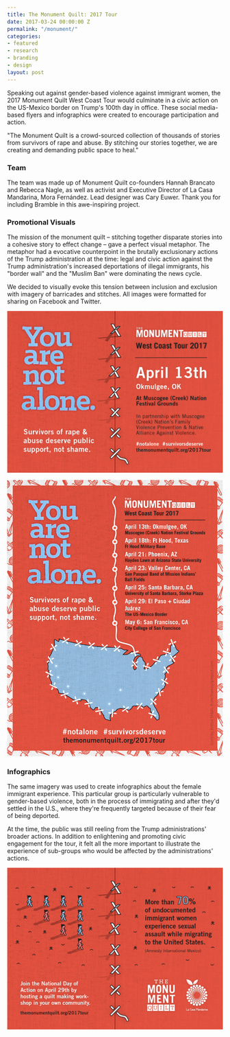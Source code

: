 ```yaml
---
title: The Monument Quilt: 2017 Tour
date: 2017-03-24 00:00:00 Z
permalink: "/monument/"
categories:
- featured
- research
- branding
- design
layout: post
---
```


Speaking out against gender-based violence against immigrant women, the 2017 Monument Quilt West Coast Tour would culminate in a civic action on the US-Mexico border on Trump's 100th day in office. These social media-based flyers and infographics were created to encourage participation and action.

"The Monument Quilt is a crowd-sourced collection of thousands of stories from survivors of rape and abuse. By stitching our stories together, we are creating and demanding public space to heal."

### Team

The team was made up of Monument Quilt co-founders Hannah Brancato and Rebecca Nagle, as well as activist and Executive Director of La Casa Mandarina, Mora Fernández. Lead designer was Cary Euwer. Thank you for including Bramble in this awe-inspiring project. 

### Promotional Visuals

The mission of the monument quilt – stitching together disparate stories into a cohesive story to effect change – gave a perfect visual metaphor. The metaphor had a evocative counterpoint in the brutally exclusionary actions of the Trump administration at the time: legal and civic action against the Trump administration's increased deportations of illegal immigrants, his "border wall" and the "Muslim Ban" were dominating the news cycle.

We decided to visually evoke this tension between inclusion and exclusion with imagery of barricades and stitches. All images were formatted for sharing on Facebook and Twitter.

![Social Media Promo - Tour Stop](/img/monument_promo3.jpg) 

![Social Media Promo - Spanish](/img/monument_promo1.jpg) 

### Infographics

The same imagery was used to create infographics about the female immigrant experience. This particular group is particularly vulnerable to gender-based violence, both in the process of immigrating and after they'd settled in the U.S., where they're frequently targeted because of their fear of being deported.

At the time, the public was still reeling from the Trump administrations' broader actions. In addition to enlightening and promoting civic engagement for the tour, it felt all the more important to illustrate the experience of sub-groups who would be affected by the administrations' actions.

![Social Media Infographic 1](/img/monument_infographic1.jpg)
